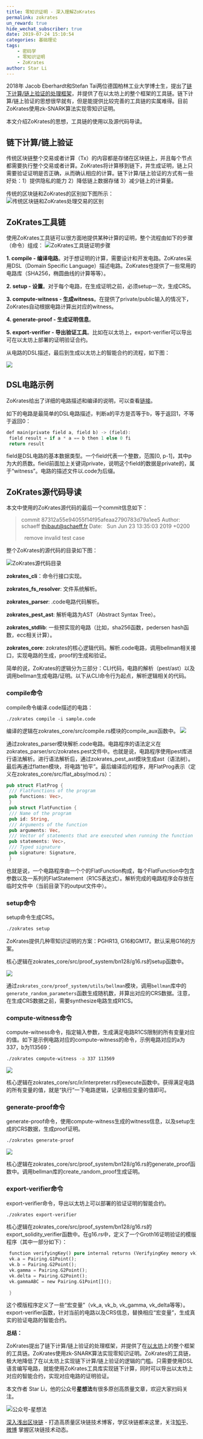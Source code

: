 ```yaml
---
title: 零知识证明 - 深入理解ZoKrates
permalink: zokrates
un_reward: true
hide_wechat_subscriber: true
date: 2019-07-24 15:10:54
categories: 基础理论
tags: 
    - 密码学
    - 零知识证明
    - ZoKrates
author: Star Li
---
```

2018年 Jacob Eberhardt和Stefan Tai两位德国柏林工业大学博士生，提出了[链下计算/链上验证的处理框架](https://www.ise.tu-berlin.de/fileadmin/fg308/publications/2018/2018_eberhardt_ZoKrates.pdf)，并提供了在以太坊上的整个框架的工具链。链下计算/链上验证的思想很早就有，但是能提供比较完善的工具链的实属难得。目前ZoKrates使用zk-SNARK算法实现零知识证明。

本文介绍ZoKrates的思想，工具链的使用以及源代码导读。

<!-- more -->

## 链下计算/链上验证

传统区块链整个交易或者计算（Tx）的内容都是存储在区块链上，并且每个节点都需要执行整个交易或者计算。ZoKrates将计算移到链下，并生成证明，链上只需要验证证明是否正确，从而确认相应的计算。链下计算/链上验证的方式有一些好处：1）提供隐私的能力 2）降低链上数据存储 3）减少链上的计算量。

传统的区块链和ZoKrates的区别如下图所示：
![传统区块链和ZoKrates处理交易的区别](https://img.learnblockchain.cn/2019/07/15639745814369.jpg)

## ZoKrates工具链

使用ZoKrates工具链可以很方面地提供某种计算的证明，整个流程由如下的步骤（命令）组成：
![ZoKrates工具链证明步骤](https://img.learnblockchain.cn/2019/07/15639745957390.jpg)

**1. compile - 编译电路**。对于想证明的计算，需要设计和开发电路。ZoKrates采用DSL（Domain Specific Language）描述电路。ZoKrates也提供了一些常用的电路库（SHA256，椭圆曲线的计算等等）。

**2. setup - 设置**。对于每个电路，在生成证明之前，必须setup一次，生成CRS。

**3. compute-witness - 生成witness**。在提供了private/public输入的情况下，ZoKrates自动根据电路计算出对应的witness。

**4. generate-proof - 生成证明信息**。

**5. export-verifier - 导出验证工具**。比如在以太坊上，export-verifier可以导出可在以太坊上部署的证明验证合约。

从电路的DSL描述，最后到生成以太坊上的智能合约的流程，如下图：

![](https://img.learnblockchain.cn/2019/07/15639746206232.jpg)

## DSL电路示例

ZoKrates给出了详细的电路描述和编译的说明，可以查看[链接](https://zokrates.github.io/)。

如下的电路是最简单的DSL电路描述，判断a的平方是否等于b，等于返回1，不等于返回0：
```rust
def main(private field a, field b) -> (field):
 field result = if a * a == b then 1 else 0 fi
 return result
```

field是DSL电路的基本数据类型。一个field代表一个整数，范围[0, p-1]，其中p为大的质数。field前面加上关键词private，说明这个field的数据是private的，属于“witness”。电路的描述文件以.code为后缀。

## ZoKrates源代码导读

本文中使用的ZoKrates源代码的最后一个commit信息如下：

> commit 87312a55e94055f14f95afeaa2790783d79a1ee5 Author: schaeff thibaut@schaeff.fr Date:   Sun Jun 23 13:35:03 2019 +0200
> 
>   remove invalid test case

整个ZoKrates的源代码的目录如下图：

![ZoKrates源代码目录](https://img.learnblockchain.cn/2019/07/15639746425443.jpg)


**zokrates_cli**：命令行接口实现。

**zokrates_fs_resolver**: 文件系统解析。

**zokrates_parser**: .code电路代码解析。

**zokrates_pest_ast**: 解析电路为AST（Abstract Syntax Tree）。

**zokrates_stdlib**: 一些预实现的电路（比如，sha256函数，pedersen hash函数，ecc相关计算）。

**zokrates_core**: zokrates的核心逻辑代码。解析.code电路，调用bellman相关接口，实现电路的生成，proof的生成和验证。

简单的说，ZoKrates的逻辑分为三部分：CLI代码，电路的解析（pest/ast）以及调用bellman生成电路/证明。以下从CLI命令行为起点，解析逻辑相关的代码。

### **compile命令**

compile命令编译.code描述的电路：

```
./zokrates compile -i sample.code
```

编译的逻辑在zokrates_core/src/compile.rs模块的compile_aux函数中。
![](https://img.learnblockchain.cn/2019/07/15639746786539.jpg)


通过zokrates_parser模块解析.code电路。电路程序的语法定义在zokrates_parser/src/zokrates.pest文件中。也就是说，电路程序使用pest库进行语法解析。进行语法解析后，通过zokrates_pest_ast模块生成ast（语法树）。最后再通过flatten模块，将电路“拍平”。最后编译后的程序，用FlatProg表示（定义在zokrates_core/src/flat_absy/mod.rs）：

```rust
pub struct FlatProg {
 /// FlatFunctions of the program
 pub functions: Vec>,
 }
 pub struct FlatFunction {
 /// Name of the program
 pub id: String,
 /// Arguments of the function
 pub arguments: Vec,
 /// Vector of statements that are executed when running the function
 pub statements: Vec>,
 /// Typed signature
 pub signature: Signature,
 }
```

也就是说，一个电路程序由一个个的FlatFunction构成，每个FlatFunction中包含参数以及一系列的FlatStatement（R1CS表达式）。解析完成的电路程序会存放在临时文件中（当前目录下的output文件中）。

### **setup命令**

setup命令生成CRS。

```bash
./zokrates setup
```

ZoKrates提供几种零知识证明的方案：PGHR13, G16和GM17。默认采用G16的方案。

核心逻辑在zokrates_core/src/proof_system/bn128/g16.rs的setup函数中。

![](https://img.learnblockchain.cn/2019/07/15639742939452.jpg)


通过`zokrates_core/proof_system/utils/bellman`模块，调用`bellman`库中的`generate_random_parameters`函数生成随机数，并算出对应的CRS数据。注意，在生成CRS数据之前，需要synthesize电路生成R1CS。

### **compute-witness命令**

compute-witness命令，指定输入参数，生成满足电路R1CS限制的所有变量对应的值。如下是示例电路对应的compute-witness的命令，示例电路对应的a为337，b为113569：

```bash
./zokrates compute-witness -a 337 113569
```

![](https://img.learnblockchain.cn/2019/07/15639746979143.jpg)


核心逻辑在zokrates_core/src/ir/interpreter.rs的execute函数中。获得满足电路的所有变量的值，就是“执行”一下电路逻辑，记录相应变量的值即可。

### **generate-proof命令**

generate-proof命令，使用compute-witness生成的witness信息，以及setup生成的CRS数据，生成proof证明。

```bash
./zokrates generate-proof
```

![](https://img.learnblockchain.cn/2019/07/15639747117680.jpg)


核心逻辑在zokrates_core/src/proof_system/bn128/g16.rs的generate_proof函数中。调用bellman库的create_random_proof生成证明。

### **export-verifier命令**

export-verifier命令，导出以太坊上可以部署的验证证明的智能合约。
```bash
./zokrates export-verifier
```

核心逻辑在zokrates_core/src/proof_system/bn128/g16.rs的export_solidity_verifier函数中。在g16.rs中，定义了一个Groth16证明验证的模版程序（其中一部分如下）：


```rust
 function verifyingKey() pure internal returns (VerifyingKey memory vk) {
 vk.a = Pairing.G1Point();
 vk.b = Pairing.G2Point();
 vk.gamma = Pairing.G2Point();
 vk.delta = Pairing.G2Point();
 vk.gammaABC = new Pairing.G1Point[]();
 
 }
```


这个模版程序定义了一些“宏变量”（vk_a, vk_b, vk_gamma, vk_delta等等）。export-verifier函数，针对当前的电路以及CRS信息，替换相应“宏变量”，生成真实的验证电路的智能合约。

**总结：**

ZoKrates提出了链下计算/链上验证的处理框架，并提供了在[以太坊](https://learnblockchain.cn/categories/ethereum/)上的整个框架的工具链。ZoKrates使用zk-SNARK算法实现零知识证明。ZoKrates的工具链，极大地降低了在以太坊上实现链下计算/链上验证的逻辑的门槛。只需要使用DSL语言编写电路，就能使用ZoKrates工具库实现链下计算，同时可以导出以太坊上对应的智能合约，实现对应电路的证明验证。


本文作者 Star Li，他的公众号**星想法**有很多原创高质量文章，欢迎大家扫码关注。

![公众号-星想法](https://img.learnblockchain.cn/2019/15572190575887.jpg!/scale/20%)

[深入浅出区块链](https://learnblockchain.cn/) - 打造高质量区块链技术博客，学区块链都来这里，关注[知乎](https://www.zhihu.com/people/xiong-li-bing/activities)、[微博](https://weibo.com/517623789) 掌握区块链技术动态。

